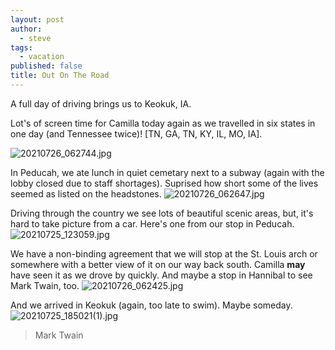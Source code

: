 ```yaml
---
layout: post
author:
  - steve
tags:
  - vacation
published: false
title: Out On The Road
---
```

A full day of driving brings us to Keokuk, IA.

Lot's of screen time for Camilla today again as we travelled in six states in one day (and Tennessee twice)! [TN, GA, TN, KY, IL, MO, IA].  

![20210726_062744.jpg]({{site.baseurl}}/assets/media/20210726_062744.jpg)


In Peducah, we ate lunch in quiet cemetary next to a subway (again with the lobby closed due to staff shortages).  Suprised how short some of the lives seemed as listed on the headstones.
![20210726_062647.jpg]({{site.baseurl}}/assets/media/20210726_062647.jpg)

Driving through the country we see lots of beautiful scenic areas, but, it's hard to take picture from a car.  Here's one from our stop in Peducah.  
![20210725_123059.jpg]({{site.baseurl}}/assets/media/20210725_123059.jpg)

We have a non-binding agreement that we will stop at the St. Louis arch or somewhere with a better view of it on our way back south.  Camilla **may** have seen it as we drove by quickly. And maybe a stop in Hannibal to see Mark Twain, too.
![20210726_062425.jpg]({{site.baseurl}}/assets/media/20210726_062425.jpg)

And we arrived in Keokuk (again, too late to swim).  Maybe someday.  
![20210725_185021(1).jpg]({{site.baseurl}}/assets/media/20210725_185021(1).jpg)

>
>Mark Twain